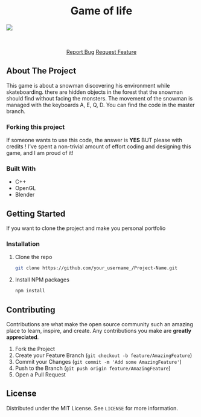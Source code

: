 <!-- PROJECT PREVIEW -->
<br />
<p align="center">

  <h1 align="center">Game of life</h3>
  <img src="https://i.ibb.co/dQLtq1z/Sans-titre.png">
  
  <p align="center">
    <br />
    <br />
    <a href="https://github.com/Mariem-Ben-Salah/agence/issues">Report Bug</a>
    <a href="https://github.com/Mariem-Ben-Salah/agence/issues">Request Feature</a>
  </p>
</p>

<!-- ABOUT THE PROJECT -->
## About The Project

This game is about a snowman discovering his environment while skateboarding.
there are hidden objects in the forest that the snowman should find without facing the monsters.
The movement of the snowman is managed with the keyboards A, E, Q, D.
You can find the code in the master branch.

### Forking this project
If someone wants to use this code, the answer is **YES** BUT please with credits !
I've spent a non-trivial amount of effort coding and designing this game, and I am proud of it!

### Built With

* C++
* OpenGL
* Blender

<!-- GETTING STARTED -->
## Getting Started

If you want to clone the project and make you personal portfolio

### Installation

1. Clone the repo
   ```sh
   git clone https://github.com/your_username_/Project-Name.git
   ```
2. Install NPM packages
   ```sh
   npm install
   ```

<!-- CONTRIBUTING -->
## Contributing

Contributions are what make the open source community such an amazing place to learn, inspire, and create. Any contributions you make are **greatly appreciated**.

1. Fork the Project
2. Create your Feature Branch (`git checkout -b feature/AmazingFeature`)
3. Commit your Changes (`git commit -m 'Add some AmazingFeature'`)
4. Push to the Branch (`git push origin feature/AmazingFeature`)
5. Open a Pull Request

<!-- LICENSE -->
## License

Distributed under the MIT License. See `LICENSE` for more information.

